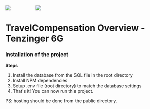 <div style="display: flex; justify-content: flex-start; align-items: center; gap: 5rem;">
    <img src="https://tenzinger.com/wp-content/themes/stuurlui/assets/img/logo-payoff-v2.png" style="display: inline-block;max-width:300px;">
    <img src="https://6gorillas.nl/wp-content/uploads/2021/05/6GORILLAS_plus_payoff_rgb.png" style="display: inline-block;max-width:300px;">
</div>
<h1>TravelCompensation Overview - Tenzinger 6G</h1>
<h3>Installation of the project</h3>
<strong>Steps</strong>
<ol>
    <li>Install the database from the SQL file in the root directory</li>
    <li>Install NPM dependencies</li>
    <li>Setup .env file (root directory) to match the database settings</li>
    <li>That's it! You can now run this project.</li>
</ol>
<span>PS: hosting should be done from the public directory.</span>

